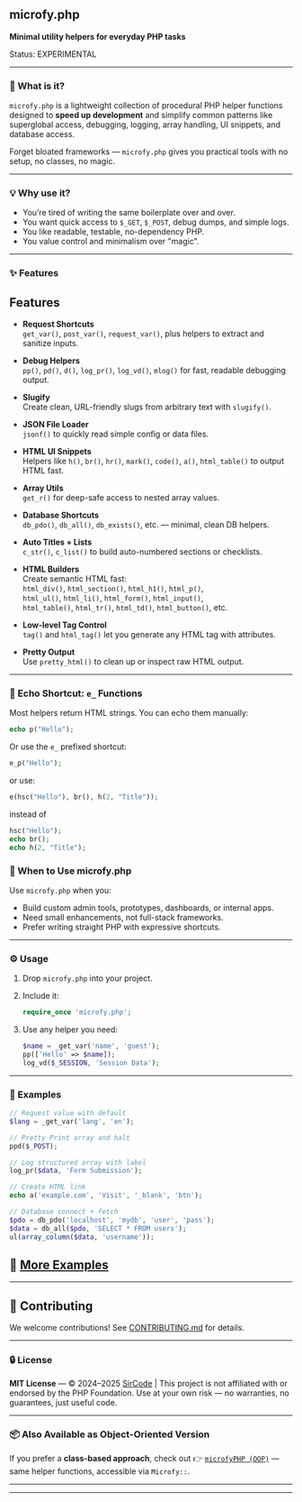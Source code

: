 ## microfy.php

**Minimal utility helpers for everyday PHP tasks**

Status: EXPERIMENTAL

---

### 🧰 What is it?

`microfy.php` is a lightweight collection of procedural PHP helper functions designed to **speed up development** and simplify common patterns like superglobal access, debugging, logging, array handling, UI snippets, and database access.

Forget bloated frameworks — `microfy.php` gives you practical tools with no setup, no classes, no magic.

---

### 💡 Why use it?

* You’re tired of writing the same boilerplate over and over.
* You want quick access to `$_GET`, `$_POST`, debug dumps, and simple logs.
* You like readable, testable, no-dependency PHP.
* You value control and minimalism over "magic".

---

### ✨ Features

## Features

- **Request Shortcuts**  
  `get_var()`, `post_var()`, `request_var()`, plus helpers to extract and sanitize inputs.

- **Debug Helpers**  
  `pp()`, `pd()`, `d()`, `log_pr()`, `log_vd()`, `mlog()` for fast, readable debugging output.

- **Slugify**  
  Create clean, URL-friendly slugs from arbitrary text with `slugify()`.

- **JSON File Loader**  
  `jsonf()` to quickly read simple config or data files.

- **HTML UI Snippets**  
  Helpers like `h()`, `br()`, `hr()`, `mark()`, `code()`, `a()`, `html_table()` to output HTML fast.

- **Array Utils**  
  `get_r()` for deep-safe access to nested array values.

- **Database Shortcuts**  
  `db_pdo()`, `db_all()`, `db_exists()`, etc. — minimal, clean DB helpers.

- **Auto Titles + Lists**  
  `c_str()`, `c_list()` to build auto-numbered sections or checklists.

- **HTML Builders**  
  Create semantic HTML fast:  
  `html_div()`, `html_section()`, `html_h1()`, `html_p()`,  
  `html_ul()`, `html_li()`, `html_form()`, `html_input()`,  
  `html_table()`, `html_tr()`, `html_td()`, `html_button()`, etc.

- **Low-level Tag Control**  
  `tag()` and `html_tag()` let you generate any HTML tag with attributes.

- **Pretty Output**  
  Use `pretty_html()` to clean up or inspect raw HTML output.

---

### 🔄 Echo Shortcut: `e_` Functions

Most helpers return HTML strings.
You can echo them manually:

```php
echo p("Hello");
```

Or use the `e_` prefixed shortcut:

```php
e_p("Hello");
```

or use:
```php
e(hsc("Hello"), br(), h(2, "Title"));
```

instead of
```php
hsc("Hello");
echo br();
echo h(2, "Title");
```

### 📌 When to Use microfy.php

Use `microfy.php` when you:

* Build custom admin tools, prototypes, dashboards, or internal apps.
* Need small enhancements, not full-stack frameworks.
* Prefer writing straight PHP with expressive shortcuts.

---

### ⚙️ Usage

1. Drop `microfy.php` into your project.

2. Include it:

   ```php
   require_once 'microfy.php';
   ```

3. Use any helper you need:

   ```php
   $name = _get_var('name', 'guest');
   pp(['Hello' => $name]);
   log_vd($_SESSION, 'Session Data');
   ```

---

### 🧪 Examples

```php
// Request value with default
$lang = _get_var('lang', 'en');

// Pretty Print array and halt
ppd($_POST);

// Log structured array with label
log_pr($data, 'Form Submission');

// Create HTML link
echo a('example.com', 'Visit', '_blank', 'btn');

// Database connect + fetch
$pdo = db_pdo('localhost', 'mydb', 'user', 'pass');
$data = db_all($pdo, 'SELECT * FROM users');
ul(array_column($data, 'username'));
```

## 🧪 [More Examples](https://itnb.com/microfyPHP-lite/)

---


## 🤝 Contributing

We welcome contributions! See [CONTRIBUTING.md](CONTRIBUTING.md) for details.

---

### 🔒 License

**MIT License** — © 2024–2025 [SirCode](https://itnb.com/) |
This project is not affiliated with or endorsed by the PHP Foundation.
Use at your own risk — no warranties, no guarantees, just useful code.

---

### 📦 Also Available as Object-Oriented Version

If you prefer a **class-based approach**, check out
👉 [`microfyPHP (OOP)`](https://github.com/sircode/microfyPHP) — same helper functions, accessible via `Microfy::`.

---

---
